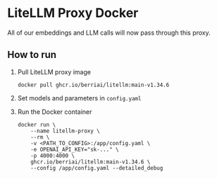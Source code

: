 # LiteLLM Proxy Docker

All of our embeddings and LLM calls will now pass through this proxy.

## How to run

1.  Pull LiteLLM proxy image

        docker pull ghcr.io/berriai/litellm:main-v1.34.6

2.  Set models and parameters in `config.yaml`

3.  Run the Docker container

        docker run \
            --name litellm-proxy \
            --rm \
            -v <PATH_TO_CONFIG>:/app/config.yaml \
            -e OPENAI_API_KEY="sk-..." \
            -p 4000:4000 \
            ghcr.io/berriai/litellm:main-v1.34.6 \
            --config /app/config.yaml --detailed_debug

